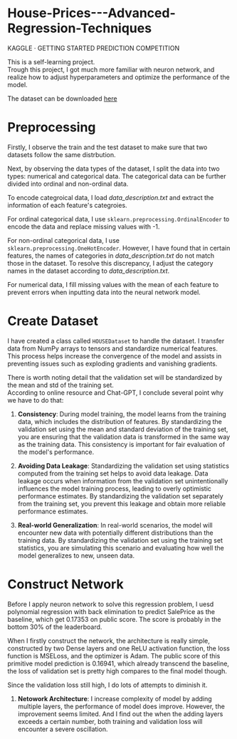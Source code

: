 # House-Prices---Advanced-Regression-Techniques
KAGGLE · GETTING STARTED PREDICTION COMPETITION 

This is a self-learning project.  
Trough this project, I got much more familiar with neuron network, and realize how to adjust hyperparameters and optimize the performance of the model.

The dataset can be downloaded [here](https://www.kaggle.com/competitions/house-prices-advanced-regression-techniques/)

# Preprocessing
Firstly, I observe the train and the test dataset to make sure that two datasets follow the same distrbution.

Next, by observing the data types of the dataset, I split the data into two types: numerical and categorical data. The categorical data can be further divided into ordinal and non-ordinal data.

To encode categroical data, I load *data_description.txt* and extract the information of each feature's categroies.

For ordinal categorical data, I use `sklearn.preprocessing.OrdinalEncoder` to encode the data and replace missing values with -1.

For non-ordinal categorical data, I use `sklearn.preprocessing.OneHotEncoder`. However, I have found that in certain features, the names of categories in *data_description.txt* do not match those in the dataset. To resolve this discrepancy, I adjust the category names in the dataset according to *data_description.txt*.

For numerical data, I fill missing values with the mean of each feature to prevent errors when inputting data into the neural network model.

# Create Dataset
I have created a class called `HOUSEDataset` to handle the dataset. I transfer data from NumPy arrays to tensors and standardize numerical features. This process helps increase the convergence of the model and assists in preventing issues such as exploding gradients and vanishing gradients.

There is worth noting detail that the validation set will be standardized by the mean and std of the training set.  
According to online resource and Chat-GPT, I conclude several point why we have to do that:

1. **Consistency**: During model training, the model learns from the training data, which includes the distribution of features. By standardizing the validation set using the mean and standard deviation of the training set, you are ensuring that the validation data is transformed in the same way as the training data. This consistency is important for fair evaluation of the model's performance.

2. **Avoiding Data Leakage**: Standardizing the validation set using statistics computed from the training set helps to avoid data leakage. Data leakage occurs when information from the validation set unintentionally influences the model training process, leading to overly optimistic performance estimates. By standardizing the validation set separately from the training set, you prevent this leakage and obtain more reliable performance estimates.

3. **Real-world Generalization**: In real-world scenarios, the model will encounter new data with potentially different distributions than the training data. By standardizing the validation set using the training set statistics, you are simulating this scenario and evaluating how well the model generalizes to new, unseen data.

# Construct Network  
Before I apply neuron network to solve this regression problem, I uesd polynomial regression with back elimination to predict SalePrice as the baseline, which get 0.17353 on public score. The score is probably in the bottom 30% of the leaderboard.  

When I firstly construct the network, the architecture is really simple, constructed by two Dense layers and one ReLU activation function, the loss function is MSELoss, and the optimizer is Adam.  The public score of this primitive model prediction is 0.16941, which already transcend the baseline, the loss of validation set is pretty high compares to the final model though. 

Since the validation loss still high, I do lots of attempts to diminish it.  
1. **Netowork Architecture**: I increase complexity of model by adding multiple layers, the performance of model does improve. However, the improvement seems limited. And I find out the when the adding layers exceeds a certain number, both training and validation loss will encounter a severe oscillation.









